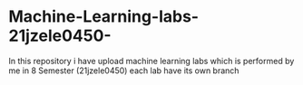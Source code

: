 # Machine-Learning-labs-21jzele0450-
In this repository i have upload machine learning labs which is performed by me in 8 Semester (21jzele0450)
each lab have its own branch
